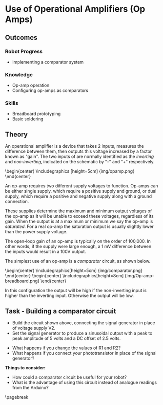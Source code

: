 # Use of Operational Amplifiers (Op Amps)

## Outcomes
### Robot Progress
* Implementing a comparator system

### Knowledge
* Op-amp operation
* Configuring op-amps as comparators

### Skills
* Breadboard prototyping
* Basic soldering

## Theory
An operational amplifier is a device that takes 2 inputs, measures the difference between them, then outputs this voltage increased by a factor known as "gain". The two inputs of are normally identified as the *inverting* and *non-inverting*, indicated on the schematic by "-" and "+" respectively.

\begin{center} \includegraphics [height=5cm] {img/opamp.png} \end{center}

An op-amp requires two different supply voltages to function. Op-amps can be either single supply, which require a positive supply and ground, or dual supply, which require a positive and negative supply along with a ground connection.

These supplies determine the maximum and minimum output voltages of the op-amp as it will be unable to exceed these voltages, regardless of its gain. When the output is at a maximum or minimum we say the op-amp is *saturated*. For a real op-amp the saturation output is usually slightly lower than the power supply voltage.

The open-loop gain of an op-amp is typically on the order of 100,000. In other words, if the supply were large enough, a 1 mV difference between the inputs would result in a 100V output.

The simplest use of an op-amp is a *comparator* circuit, as shown below.

\begin{center} \includegraphics[height=5cm] {img/comparator.png} \end{center}
\begin{center} \includegraphics[height=8cm] {img/Op-amp-breadboard.png} \end{center}

In this configuration the output will be high if the non-inverting input is higher than the inverting input. Otherwise the output will be low.

## Task - Building a comparator circuit
* Build the circuit shown above, connecting the signal generator in place of voltage supply V2. 
* Set the signal generator to produce a sinusoidal output with a peak to peak amplitude of 5 volts and a DC offset of 2.5 volts. 

- What happens if you change the values of R1 and R2?
- What happens if you connect your phototransistor in place of the signal generator?

**Things to consider:**

- How could a comparator circuit be useful for your robot?
- What is the advantage of using this circuit instead of analogue readings from the Arduino?

\pagebreak
